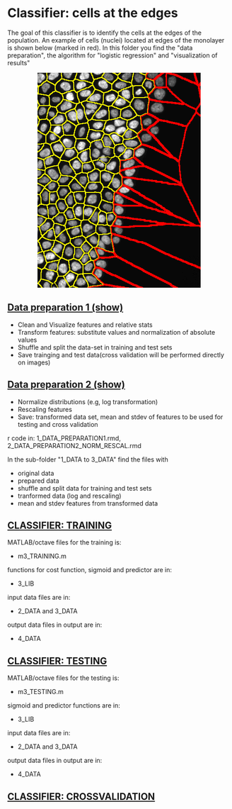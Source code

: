 # Classifier: cells at the edges

The goal of this classifier is to identify the cells at the edges of the population. An example of cells (nuclei) located at edges of the monolayer is shown below (marked in red). In this folder you find the "data preparation", the algorithm for "logistic regression" and "visualization of results"

<div style="text-align:center"><img src="./border_cell_example.png" alt="An example of cells (nuclei) located at edges of the monolayer is shown below (marked in red)"> </div>

## [Data preparation 1 (show)](https://cdn.rawgit.com/rempic/MACHINE-LEARNING-Edge-Cells-classifier/master/PIPELINE/1_DATA_PREPARATION1.html)

- Clean and Visualize features and relative stats
- Transform features: substitute values and normalization of absolute values
- Shuffle and split the data-set in training and test sets
- Save trainging and test data(cross validation will be performed directly on images)

## [Data preparation 2 (show)](https://cdn.rawgit.com/rempic/MACHINE-LEARNING-Edge-Cells-classifier/master/PIPELINE/2_DATA_PREPARATION2_NORM_RESCAL.html)
- Normalize distributions (e.g, log transformation)
- Rescaling features
- Save: transformed data set, mean and stdev of features to be used for testing and cross validation 

r code in: 1_DATA_PREPARATION1.rmd, 2_DATA_PREPARATION2_NORM_RESCAL.rmd

In the sub-folder "1_DATA to 3_DATA" find the files with 
  - original data
  - prepared data  
  - shuffle and split data for training and test sets
  - tranformed data (log and rescaling)
  - mean and stdev features from transformed data
  


## [CLASSIFIER: TRAINING](/PIPELINE/)
MATLAB/octave files for the training is:
  - m3_TRAINING.m

functions for cost function, sigmoid and predictor are in:
 - 3_LIB

input data files are in:
 - 2_DATA and 3_DATA

output data files in output are in:
 - 4_DATA

## [CLASSIFIER: TESTING](/PIPELINE/)
MATLAB/octave files for the testing is:
  - m3_TESTING.m

sigmoid and predictor functions are in:
 - 3_LIB

input data files are in:
 - 2_DATA and 3_DATA

output data files in output are in:
 - 4_DATA


## [CLASSIFIER: CROSSVALIDATION](/PIPELINE/)








